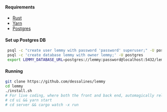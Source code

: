 #### Requirements

- [Rust](https://www.rust-lang.org/)
- [Yarn](https://yarnpkg.com/en/)
- [Postgres](https://www.postgresql.org/)

#### Set up Postgres DB

```bash
 psql -c "create user lemmy with password 'password' superuser;" -U postgres
 psql -c 'create database lemmy with owner lemmy;' -U postgres
 export LEMMY_DATABASE_URL=postgres://lemmy:password@localhost:5432/lemmy
```

#### Running

```bash
git clone https://github.com/dessalines/lemmy
cd lemmy
./install.sh
# For live coding, where both the front and back end, automagically reload on any save, do:
# cd ui && yarn start
# cd server && cargo watch -x run
```

